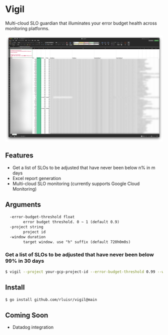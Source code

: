 Vigil
=====

Multi-cloud SLO guardian that illuminates your error budget health across monitoring platforms.

![screenshot](./assets/excel.png)

## Features
- Get a list of SLOs to be adjusted that have never been below n% in m days
- Excel report generation
- Multi-cloud SLO monitoring (currently supports Google Cloud Monitoring)

## Arguments
```
  -error-budget-threshold float
        error budget threshold. 0 ~ 1 (default 0.9)
  -project string
        project id
  -window duration
        target window. use "h" suffix (default 720h0m0s)
```

### Get a list of SLOs to be adjusted that have never been below 99% in 30 days
```bash
$ vigil --project your-gcp-project-id --error-budget-threshold 0.99 --window 720h
```

## Install
```bash
$ go install github.com/rluisr/vigil@main
```

## Coming Soon
- Datadog integration
